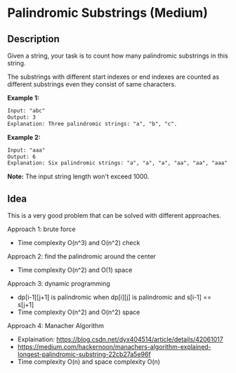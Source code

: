 # Palindromic Substrings (Medium)

## Description
Given a string, your task is to count how many palindromic substrings in this string.

The substrings with different start indexes or end indexes are counted as different substrings even they consist of same characters.

**Example 1:**
```html
Input: "abc"
Output: 3
Explanation: Three palindromic strings: "a", "b", "c".
``` 

**Example 2:**
```html
Input: "aaa"
Output: 6
Explanation: Six palindromic strings: "a", "a", "a", "aa", "aa", "aaa".
```

**Note:** The input string length won't exceed 1000.

## Idea
This is a very good problem that can be solved with different approaches.

Approach 1: brute force
- Time complexity O(n^3) and O(n^2) check

Approach 2: find the palindromic around the center
- Time complexity O(n^2) and O(1) space

Approach 3: dynamic programming
- dp[i-1][j+1] is palindromic when dp[i][j] is palindromic and s[i-1] == s[j+1]
- Time complexity O(n^2) and O(n^2) space

Approach 4: Manacher Algorithm
- Explaination: https://blog.csdn.net/dyx404514/article/details/42061017
- https://medium.com/hackernoon/manachers-algorithm-explained-longest-palindromic-substring-22cb27a5e96f
- Time complexity O(n) and space complexity O(n)
